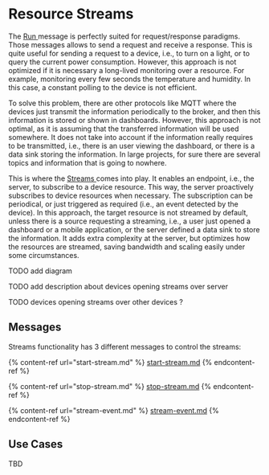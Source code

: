 # Resource Streams

The [Run ](../run.md)message is perfectly suited for request/response paradigms. Those messages allows to send a request and receive a response. This is quite useful for sending a request to a device, i.e., to turn on a light, or to query the current power consumption. However, this approach is not optimized if it is necessary a long-lived monitoring over a resource. For example, monitoring every few seconds the temperature and humidity. In this case, a constant polling to the device is not efficient.

To solve this problem, there are other protocols like MQTT where the devices just transmit the information periodically to the broker, and then this information is stored or shown in dashboards. However, this approach is not optimal, as it is assuming that the transferred information will be used somewhere. It does not take into account if the information really requires to be transmitted, i.e., there is an user viewing the dashboard, or there is a data sink storing the information. In large projects, for sure there are several topics and information that is going to nowhere.

This is where the [Streams ](../../definitions.md#stream)comes into play. It enables an endpoint, i.e., the server, to subscribe to a device resource. This way, the server proactively subscribes to device resources when necessary. The subscription can be periodical, or just triggered as required (i.e., an event detected by the device). In this approach, the target resource is not streamed by default, unless there is a source requesting a streaming, i.e., a user just opened a dashboard or a mobile application, or the server defined a data sink to store the information. It adds extra complexity at the server, but optimizes how the resources are streamed, saving bandwidth and scaling easily under some circumstances.

TODO add diagram

TODO add description about devices opening streams over server

TODO devices opening streams over other devices ?&#x20;

## Messages

Streams functionality has 3 different messages to control the streams:

{% content-ref url="start-stream.md" %}
[start-stream.md](start-stream.md)
{% endcontent-ref %}

{% content-ref url="stop-stream.md" %}
[stop-stream.md](stop-stream.md)
{% endcontent-ref %}

{% content-ref url="stream-event.md" %}
[stream-event.md](stream-event.md)
{% endcontent-ref %}

## Use Cases

TBD
